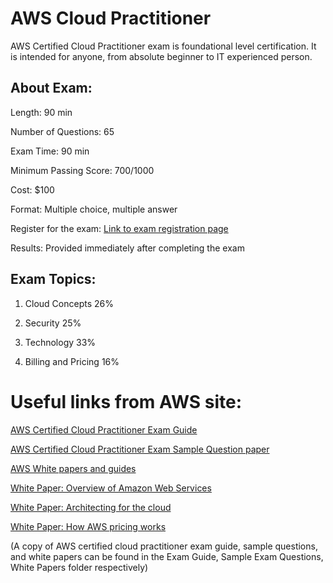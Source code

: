 # AWS Cloud Practitioner

AWS Certified Cloud Practitioner exam is foundational level certification. It is intended for anyone, from absolute beginner to IT experienced person.

## About Exam:

Length: 90 min

Number of Questions: 65

Exam Time: 90 min

Minimum Passing Score: 700/1000

Cost: $100

Format: Multiple choice, multiple answer

Register for the exam: [Link to exam registration page](https://www.aws.training/certification?src=arc-assoc)

Results: Provided immediately after completing the exam


## Exam Topics:


1. Cloud Concepts                     26%

2. Security                           25%

3. Technology                         33%

4. Billing and Pricing                16%


# Useful links from AWS site:

[AWS Certified Cloud Practitioner Exam Guide](chrome-extension://gphandlahdpffmccakmbngmbjnjiiahp/https://d1.awsstatic.com/training-and-certification/docs-cloud-practitioner/AWS_Certified_Cloud_Practitioner_Exam_Guide_v2.1.pdf)

[AWS Certified Cloud Practitioner Exam Sample Question paper](chrome-extension://gphandlahdpffmccakmbngmbjnjiiahp/https://d1.awsstatic.com/training-and-certification/docs-cloud-practitioner/AWS-Certified-Cloud-Practioner_Sample_Questions_v1.1_FINAL.PDF)

[AWS White papers and guides](https://aws.amazon.com/whitepapers/?whitepapers-main.sort-by=item.additionalFields.sortDate&whitepapers-main.sort-order=desc)

[White Paper: Overview of Amazon Web Services](chrome-extension://gphandlahdpffmccakmbngmbjnjiiahp/https://d0.awsstatic.com/whitepapers/aws-overview.pdf)

[White Paper: Architecting for the cloud](chrome-extension://gphandlahdpffmccakmbngmbjnjiiahp/https://d1.awsstatic.com/whitepapers/AWS_Cloud_Best_Practices.pdf)

[White Paper: How AWS pricing works](chrome-extension://gphandlahdpffmccakmbngmbjnjiiahp/http://d1.awsstatic.com/whitepapers/aws_pricing_overview.pdf)

(A copy of AWS certified cloud practitioner exam guide, sample questions, and white papers can be found in the Exam Guide, Sample Exam Questions, White Papers folder respectively)
